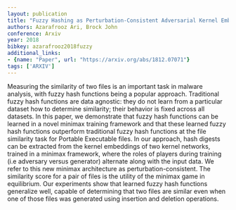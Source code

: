 ```yaml
---
layout: publication
title: "Fuzzy Hashing as Perturbation-Consistent Adversarial Kernel Embedding"
authors: Azarafrooz Ari, Brock John
conference: Arxiv
year: 2018
bibkey: azarafrooz2018fuzzy
additional_links:
- {name: "Paper", url: "https://arxiv.org/abs/1812.07071"}
tags: ['ARXIV']
---
```

Measuring the similarity of two files is an important task in malware analysis, with fuzzy hash functions being a popular approach. Traditional fuzzy hash functions are data agnostic: they do not learn from a particular dataset how to determine similarity; their behavior is fixed across all datasets. In this paper, we demonstrate that fuzzy hash functions can be learned in a novel minimax training framework and that these learned fuzzy hash functions outperform traditional fuzzy hash functions at the file similarity task for Portable Executable files. In our approach, hash digests can be extracted from the kernel embeddings of two kernel networks, trained in a minimax framework, where the roles of players during training (i.e adversary versus generator) alternate along with the input data. We refer to this new minimax architecture as perturbation-consistent. The similarity score for a pair of files is the utility of the minimax game in equilibrium. Our experiments show that learned fuzzy hash functions generalize well, capable of determining that two files are similar even when one of those files was generated using insertion and deletion operations.